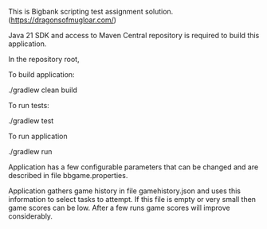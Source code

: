 This is Bigbank scripting test assignment solution. (https://dragonsofmugloar.com/)

Java 21 SDK and access to Maven Central repository is required to build this application.

In the repository root, 

To build application:

./gradlew clean build

To run tests:

./gradlew test

To run application

./gradlew run

Application has a few configurable parameters that can be changed and are described in file bbgame.properties.

Application gathers game history in file gamehistory.json and uses this information to select tasks to attempt. If this file is empty or very small then game scores can be low. After a few runs game scores will improve considerably.

